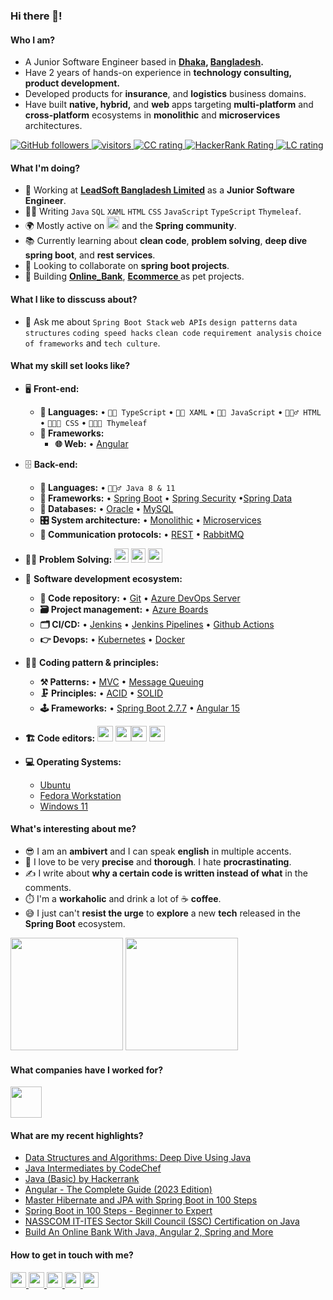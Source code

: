 ### Hi there 👋!

<!--
**firoze-hossain/firoze-hossain** is a ✨ _special_ ✨ repository because its `README.md` (this file) appears on your GitHub profile.

Here are some ideas to get you started:
-->
#### Who I am?
- A Junior Software Engineer based in **[Dhaka](https://en.wikipedia.org/wiki/Dhaka), [Bangladesh](https://en.wikipedia.org/wiki/Bangladesh).** 
- Have 2 years of hands-on experience in **technology consulting, product development.**
- Developed products for **insurance**, and **logistics** business domains.
- Have built **native, hybrid,** and **web** apps targeting **multi-platform** and **cross-platform** ecosystems in **monolithic** and **microservices** architectures.
<p align="left">
  <a href="https://github.com/firoze-hossain?tab=followers">
    <img alt="GitHub followers" src="https://img.shields.io/github/followers/firoze-hossain?color=green&logo=github">
  </a>
  <a href="https://github.com/firoze-hossain/">
    <img src="https://komarev.com/ghpvc/?username=firoze-hossain" alt="visitors" />
  </a>
  <a href="https://www.codechef.com/users/firoze_hossain">
    <img src="https://cp-logo.vercel.app/codechef/firoze_hossain" alt="CC rating" />
  </a>
  <a href="https://www.hackerrank.com/profile/firoze_hossain">
    <img src="https://img.shields.io/badge/Hackerrank-1011-blue" alt="HackerRank Rating" />
  </a>
  <a href="https://leetcode.com/firoze_hossain/">
    <img src="https://cp-logo.vercel.app/leetcode/firoze_hossain" alt="LC rating" />
  </a>
</p>

#### What I'm doing?
- 🏢 Working at **[LeadSoft Bangladesh Limited](https://leadsoft.com.bd/)** as a **Junior Software Engineer**.
- 👨‍💻 Writing `Java` `SQL` `XAML` `HTML` `CSS` `JavaScript` `TypeScript` `Thymeleaf`.
- 🌍 Mostly active on <a href="https://www.linkedin.com/in/firoze-hossain/"><img src="https://cdn-icons-png.flaticon.com/512/174/174857.png" height=20></a> and the **Spring community**.
- 📚 Currently learning about **clean code**, **problem solving**, **deep dive spring boot**, and **rest services**.
- 👯 Looking to collaborate on **spring boot projects**.
- 🥰 Building **[Online_Bank](https://github.com/firoze-hossain/Online_Bank-Spring-Angular-MySQL)**, **[Ecommerce
](https://github.com/firoze-hossain/SpringBoot/tree/cc38440291dc99e856cd691f5ac6357696c95f2d/Ecommerce)** as pet projects.

#### What I like to disscuss about? 
- 💬 Ask me about `Spring Boot Stack` `web APIs` `design patterns` `data structures` `coding speed hacks` `clean code` `requirement analysis` `choice of frameworks` and `tech culture`.

#### What my skill set looks like?
- 🖥 **Front-end:** 
  - **📜 Languages:** • `🧙🏻 TypeScript` • `👨‍🏭 XAML` • `👨‍🔧 JavaScript` • `🧚🏻‍♂️ HTML` • `👨🏻‍🎨 CSS` • `👨🏻‍🎨 Thymeleaf`
  - **🔬 Frameworks:**  
    - **🌐 Web:** • [Angular](https://angular.io/)
- 🗄️ **Back-end:**
  - **📜 Languages:** • `🧙🏻‍♂️ Java 8 & 11`
  - **🔭 Frameworks:** • [Spring Boot](https://spring.io/) • [Spring Security](https://spring.io/projects/spring-security) •[Spring Data](https://spring.io/projects/spring-data)
  - **💾 Databases:** • [Oracle](https://www.oracle.com/database/) • [MySQL](https://www.mysql.com/) 
  - **🎛 System architecture:** • [Monolithic](https://microservices.io/patterns/monolithic.html) • [Microservices](https://microservices.io/patterns/microservices.html)
  - **🔌 Communication protocols:** • [REST](https://spring.io/guides/gs/rest-service/) • [RabbitMQ](https://www.rabbitmq.com/)

- 👨‍💻 **Problem Solving:**
   [<img src="https://img.shields.io/badge/CodeChef-%23964B00.svg?style=for-the-badge&logo=CodeChef&logoColor=white" height=23>](https://www.codechef.com/users/firoze_hossain)
  [<img src="https://img.shields.io/badge/-Hackerrank-2EC866?style=for-the-badge&logo=HackerRank&logoColor=white" height=23>](https://www.hackerrank.com/profile/firoze_hossain) 
   [<img src="https://img.shields.io/badge/LeetCode-000000?style=for-the-badge&logo=LeetCode&logoColor=#d16c06" height=23>](https://leetcode.com/firoze_hossain/) 
- 🎡 **Software development ecosystem:**
  - **📁 Code repository:** • [Git](https://git-scm.com/) • [Azure DevOps Server](https://azure.microsoft.com/en-us/services/devops/server/)
  - **🗃 Project management:** • [Azure Boards](https://azure.microsoft.com/en-us/services/devops/boards/)
  - **🗂 CI/CD:** • [Jenkins](https://www.jenkins.io/) • [Jenkins Pipelines](https://www.jenkins.io/doc/pipeline/tour/hello-world/) • [Github Actions](https://github.com/features/actions) 
  - **👉 Devops:** • [Kubernetes](https://en.wikipedia.org/wiki/Kubernetes) • [Docker](https://en.wikipedia.org/wiki/Docker_(software))
- 🧙‍♂️ **Coding pattern & principles:**
  - **⚒ Patterns:**   • [MVC](https://en.wikipedia.org/wiki/Model%E2%80%93view%E2%80%93controller)  • [Message Queuing](https://www.cloudamqp.com/blog/what-is-message-queuing.html)
  - **🗜 Principles:** • [ACID](https://en.wikipedia.org/wiki/ACID)  • [SOLID](https://www.digitalocean.com/community/conceptual_articles/s-o-l-i-d-the-first-five-principles-of-object-oriented-design)
  - **🕹 Frameworks:** • [Spring Boot 2.7.7](https://docs.spring.io/spring-boot/docs/2.7.7/) • [Angular 15](https://angular.io/cli)
  
- **🏗️ Code editors:**
<a href="https://www.jetbrains.com/idea/"><img src="https://upload.wikimedia.org/wikipedia/commons/thumb/9/9c/IntelliJ_IDEA_Icon.svg/512px-IntelliJ_IDEA_Icon.svg.png?20200803071016" height=25></a> <a href="https://www.jetbrains.com/webstorm/"><img src="https://upload.wikimedia.org/wikipedia/commons/thumb/c/c0/WebStorm_Icon.svg/1200px-WebStorm_Icon.svg.png" height=25></a><a href="https://notepad-plus-plus.org/"><img src="https://notepad-plus-plus.org/images/logo.svg" height=25></a> <a href="https://www.jetbrains.com/datagrip/"><img src="https://dashboard.snapcraft.io/site_media/appmedia/2017/11/product_256.png" height=25></a>
 - **💻 Operating Systems:**
   - [Ubuntu](https://ubuntu.com/)
   - [Fedora Workstation](https://getfedora.org/en/workstation/)
   - [Windows 11](https://www.microsoft.com/en-us/windows/windows-11?r=1)
#### What's interesting about me?  
  - 😎 I am an **ambivert** and I can speak **english** in multiple accents.
  - 🧐 I love to be very **precise** and **thorough**. I hate **procrastinating**.
  - ✍️ I write about **why a certain code is written instead of what** in the comments.
  - ⏱️ I'm a **workaholic** and drink a lot of ☕ **coffee**.
  - 😅 I just can't **resist the urge** to **explore** a new **tech** released in the **Spring Boot** ecosystem.

<!--Github Stats-->
<p float="left">
<img height="180em" src="https://github-readme-stats.vercel.app/api?username=firoze-hossain" /> 
<img height="180em" src="https://github-readme-stats.vercel.app/api/top-langs/?username=firoze-hossain"/>
</p>

#### What companies have I worked for?
<p left="center">
  <a href="https://leadsoft.com.bd/">
    <img src="https://leadsoft.com.bd/wp-content/uploads/2021/01/LeadSoft.png" height=50>
    </a> 
</p>

#### What are my recent highlights?
- [Data Structures and Algorithms: Deep Dive Using Java ](https://www.udemy.com/certificate/UC-931137ef-c10d-4793-85a5-0b791154a8e0/)
- [Java Intermediates by CodeChef ](https://www.codechef.com/certificates/public/16f8078)
- [Java (Basic) by Hackerrank ](https://www.hackerrank.com/certificates/9b61764fd814)
- [Angular - The Complete Guide (2023 Edition) ](https://www.udemy.com/certificate/UC-9bf3851b-1003-46b8-ba6a-a6c2e303d673/)
- [Master Hibernate and JPA with Spring Boot in 100 Steps ](https://www.udemy.com/certificate/UC-517ba3fe-cf21-4b08-8991-d9a04e6ba10c/)
- [Spring Boot in 100 Steps - Beginner to Expert](http://ude.my/UC-dcd4ff6a-dff5-4119-9b7c-c5919cf26e8e)
- [NASSCOM IT-ITES Sector Skill Council (SSC) Certification on Java](https://drive.google.com/file/d/1ouQFppglTJs3GZ9Rcd6EDgRxbjQhdPeR/view?usp=sharing)
- [Build An Online Bank With Java, Angular 2, Spring and More](http://ude.my/UC-8627a727-ae1b-4721-b9ef-89c89670488b/)

#### How to get in touch with me?
<p left="center">
<a href="https://www.linkedin.com/in/firoze-hossain/">
  <img src="https://img.shields.io/badge/linkedin-%230077B5.svg?&style=for-the-badge&logo=linkedin&logoColor=white" height=25>
</a> 
<a href="mailto:firoze.hossain01@gmail.com">
  <img src="https://img.shields.io/badge/Gmail-D14836?style=for-the-badge&logo=gmail&logoColor=white" height=25>
</a>
  <a href="https://firoze.vercel.app/">
  <img src="https://img.shields.io/badge/vercel-%230077B5.svg?&style=for-the-badge&logo=vercel&logoColor=white" height=25>
</a>
  <a href="https://stackoverflow.com/users/20220818/md-firoze-hossain">
  <img src="https://img.shields.io/badge/stackoverflow-%230077B5.svg?&style=for-the-badge&logo=stackoverflow&logoColor=white" height=25>
</a>
  </a>
  <a href="https://twitter.com/firoze_hossain1">
  <img src="https://img.shields.io/badge/Twitter-1DA1F2?style=for-the-badge&logo=twitter&logoColor=white" height=25>
</a>
</p>

